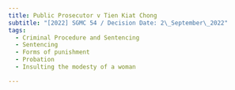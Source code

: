 ```yaml
---
title: Public Prosecutor v Tien Kiat Chong
subtitle: "[2022] SGMC 54 / Decision Date: 2\_September\_2022"
tags:
  - Criminal Procedure and Sentencing
  - Sentencing
  - Forms of punishment
  - Probation
  - Insulting the modesty of a woman

---
```

